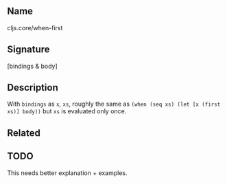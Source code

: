 ## Name
cljs.core/when-first

## Signature
[bindings & body]

## Description

With `bindings` as `x`, `xs`, roughly the same as `(when (seq xs) (let [x (first
xs)] body))` but `xs` is evaluated only once.

## Related

## TODO

This needs better explanation + examples.
